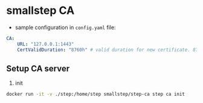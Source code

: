 # smallstep CA

- sample configuration in `config.yaml` file:

```yaml
CA:
    URL: "127.0.0.1:1443"
    CertValidDuration: "8760h" # valid duration for new certificate. 8760h = 365 days
```

## Setup CA server

1. init

```bash
docker run -it -v ./step:/home/step smallstep/step-ca step ca init
```